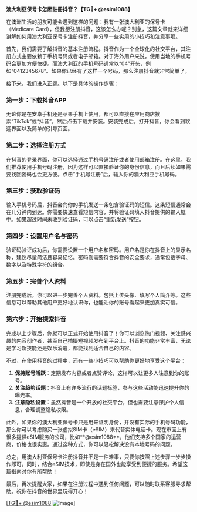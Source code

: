 **澳大利亞保号卡怎麽註冊抖音？【TG💪+ @esim1088】**

在澳洲生活的朋友可能会遇到这样的问题：我有一张澳大利亚的保号卡（Medicare Card），但我想注册抖音，这该怎么办呢？别急，这篇文章就来详细讲解如何用澳大利亚保号卡注册抖音，并分享一些实用的小技巧和注意事项。

首先，我们需要了解抖音的基本注册流程。抖音作为一个全球化的社交平台，其注册方式主要依赖于手机号码或者电子邮箱。对于海外用户来说，使用当地的手机号码会更加方便快捷。而澳大利亚的手机号码通常以“04”开头，例如“0412345678”。如果你已经有了这样一个号码，那么注册抖音就非常简单了。

接下来，我们进入正题。以下是具体的操作步骤：

### **第一步：下载抖音APP**
无论你是在安卓手机还是苹果手机上使用，都可以直接在应用商店搜索“TikTok”或“抖音”，然后点击下载并安装。安装完成后，打开抖音，你会看到欢迎界面以及简单的引导页面。

### **第二步：选择注册方式**
在抖音的登录界面，你可以选择通过手机号码注册或者使用邮箱注册。在这里，我们推荐使用手机号码注册，因为这样可以直接验证你的身份信息，而且后续如果需要找回密码也会更方便。点击“手机号注册”后，输入你的澳大利亚手机号码。

### **第三步：获取验证码**
输入手机号码后，抖音会向你的手机发送一条包含验证码的短信。这条短信通常会在几分钟内到达。你需要快速查看短信内容，并将验证码填入抖音提供的输入框中。如果超过时间未收到验证码，可以点击“重新发送”按钮。

### **第四步：设置用户名与密码**
验证码验证成功后，你需要设置一个用户名和密码。用户名是你在抖音上的显示名称，建议尽量简洁且容易记忆。密码则需要符合抖音的安全要求，通常包括字母、数字以及特殊字符的组合。

### **第五步：完善个人资料**
注册完成后，你可以进一步完善个人资料。包括上传头像、填写个人简介等。这些信息可以帮助其他用户更好地认识你，也能让你的账号看起来更加真实可信。

### **第六步：开始探索抖音**
完成以上步骤后，你就可以正式开始使用抖音了！你可以浏览热门视频、关注感兴趣的内容创作者，甚至自己拍摄短视频发布到平台上。抖音的功能非常丰富，无论是学习新技能还是娱乐消遣，都能找到适合自己的内容。

不过，在使用抖音的过程中，还有一些小技巧可以帮助你更好地享受这个平台：

1. **保持账号活跃**：定期发布内容或者点赞评论，这样可以让更多人注意到你的账号。
2. **关注趋势话题**：抖音上有许多流行的话题标签，参与这些活动能迅速提升你的曝光率。
3. **注意隐私设置**：虽然抖音是一个开放的社交平台，但也需要注意保护个人信息，合理调整隐私权限。

此外，如果你的澳大利亚保号卡只是用来证明身份，并没有实际的手机号码功能，那么你可以考虑购买一张虚拟SIM卡（eSIM）来代替实体电话卡。现在市面上有很多提供eSIM服务的公司，比如**@esim1088**，他们支持多个国家的运营商，价格也很实惠。通过这种方式，你可以轻松解决没有本地号码的问题。

总之，用澳大利亚保号卡注册抖音并不是一件难事，只要你按照上述步骤一步步操作即可。同时，结合eSIM技术，即使是身在国外也能享受到便捷的服务。希望这篇指南对你有所帮助！

最后，再次提醒大家，如果在注册过程中遇到任何问题，可以随时联系客服寻求帮助。祝你在抖音的世界里玩得开心！

[[TG💪+ @esim1088](https://t.me/s/esim1088) ![Image](https://i.postimg.cc/4NQfJmqS/Snipaste-2025-05-13-00-14-12.png)]